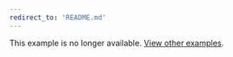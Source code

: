 ```yaml
---
redirect_to: 'README.md'
---
```


This example is no longer available. [View other examples](README.md).

<!-- This redirect file can be deleted after February 1, 2021. -->
<!-- Before deletion, see: https://docs.gitlab.com/ee/development/documentation/#move-or-rename-a-page -->
